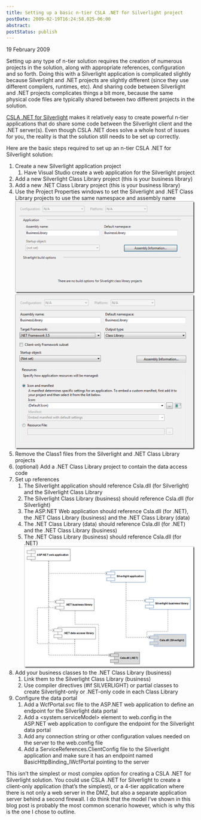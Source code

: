 ```yaml
---
title: Setting up a basic n-tier CSLA .NET for Silverlight project
postDate: 2009-02-19T16:24:58.025-06:00
abstract: 
postStatus: publish
---
```

19 February 2009

Setting up any type of n-tier solution requires the creation of numerous projects in the solution, along with appropriate references, configuration and so forth. Doing this with a Silverlight application is complicated slightly because Silverlight and .NET projects are slightly different (since they use different compilers, runtimes, etc). And sharing code between Silverlight and .NET projects complicates things a bit more, because the same physical code files are typically shared between two different projects in the solution.

[CSLA .NET for Silverlight](http://www.lhotka.net/cslalight) makes it relatively easy to create powerful n-tier applications that do share some code between the Silverlight client and the .NET server(s). Even though CSLA .NET does solve a whole host of issues for you, the reality is that the solution still needs to be set up correctly.

Here are the basic steps required to set up an n-tier CSLA .NET for Silverlight solution:

1. Create a new Silverlight application project
    1. Have Visual Studio create a web application for the Silverlight project
2. Add a new Silverlight Class Library project (this is your business library)
3. Add a new .NET Class Library project (this is your business library)
4. Use the Project Properties windows to set the Silverlight and .NET Class Library projects to use the same namespace and assembly name
[![image](binary/WindowsLiveWriter/Settingupabasic.NETforSilverlightproject_E6F6/image_thumb_2.png "image")](binary/WindowsLiveWriter/Settingupabasic.NETforSilverlightproject_E6F6/image_6.png)
[![image](binary/WindowsLiveWriter/Settingupabasic.NETforSilverlightproject_E6F6/image_thumb_3.png "image")](binary/WindowsLiveWriter/Settingupabasic.NETforSilverlightproject_E6F6/image_8.png)
5. Remove the Class1 files from the Silverlight and .NET Class Library projects
6. (optional) Add a .NET Class Library project to contain the data access code
7. Set up references
    1. The Silverlight application should reference Csla.dll (for Silverlight) and the Silverlight Class Library
    2. The Silverlight Class Library (business) should reference Csla.dll (for Silverlight)
    3. The ASP.NET Web application should reference Csla.dll (for .NET), the .NET Class Library (business) and the .NET Class Library (data)
    4. The .NET Class Library (data) should reference Csla.dll (for .NET) and the .NET Class Library (business)
    5. The .NET Class Library (business) should reference Csla.dll (for .NET)
[![image](binary/WindowsLiveWriter/Settingupabasic.NETforSilverlightproject_E6F6/image_thumb_4.png "image")](binary/WindowsLiveWriter/Settingupabasic.NETforSilverlightproject_E6F6/image_10.png)
8. Add your business classes to the .NET Class Library (business)
    1. Link them to the Silverlight Class Library (business)
    2. Use compiler directives (#if SILVERLIGHT) or partial classes to create Silverlight-only or .NET-only code in each Class Library
9. Configure the data portal
    1. Add a WcfPortal.svc file to the ASP.NET web application to define an endpoint for the Silverlight data portal
    2. Add a &lt;system.serviceModel&gt; element to web.config in the ASP.NET web application to configure the endpoint for the Silverlight data portal
    3. Add any connection string or other configuration values needed on the server to the web.config file
    4. Add a ServiceReferences.ClientConfig file to the Silverlight application and make sure it has an endpoint named BasicHttpBinding\_IWcfPortal pointing to the server


This isn’t the simplest or most complex option for creating a CSLA .NET for Silverlight solution. You could use CSLA .NET for Silverlight to create a client-only application (that’s the simplest), or a 4-tier application where there is not only a web server in the DMZ, but also a separate application server behind a second firewall. I do think that the model I’ve shown in this blog post is probably the most common scenario however, which is why this is the one I chose to outline.
